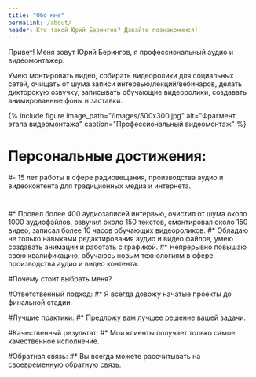 ```yaml
---
title: "Обо мне"
permalink: /about/
header: Кто такой Юрий Берингов? Давайте познакомимся!
---
```

Привет! Меня зовут Юрий Берингов, я профессиональный аудио и видеомонтажер.

Умею монтировать видео, собирать видеоролики для социальных сетей, очищать от шума записи интервью/лекций/вебинаров, делать дикторскую озвучку, записывать обучающие видеоролики, создавать анимированные фоны и заставки.

{% include figure image_path="/images/500x300.jpg" alt="Фрагмент этапа видеомонтажа" caption="Профессиональный видеомонтаж" %}

# Персональные достижения:
#- 15 лет работы в сфере радиовещания, производства аудио и видеоконтента для традиционных медиа и интернета.
#
#* Провел более 400 аудиозаписей интервью, очистил от шума около 1000 аудиофайлов, озвучил около 150 текстов, смонтировал около 150 видео, записал более 10 часов обучающих видеороликов.
#* Обладаю не только навыками редактирования аудио и видео файлов, умею создавать анимации и работать с графикой.
#* Непрерывно повышаю свою квалификацию, обучаюсь новым технологиям в сфере производства аудио и видео контента.

#Почему стоит выбрать меня?

#Ответственный подход:
#* Я всегда довожу начатые проекты до финальной стадии.

#Лучшие практики:
#* Предложу вам лучшее решение вашей задачи.

#Качественный результат:
#* Мои клиенты получает только самое качественное исполнение.

#Обратная связь:
#* Вы всегда можете рассчитывать на своевременную обратную связь.
